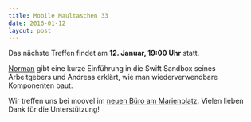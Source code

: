 ```yaml
---
title: Mobile Maultaschen 33
date: 2016-01-12
layout: post
---
```

Das nächste Treffen findet am **12. Januar, 19:00 Uhr** statt.

[Norman](https://twitter.com/Soulfected) gibt eine kurze Einführung in die Swift Sandbox seines Arbeitgebers und Andreas erklärt, wie man wiederverwendbare Komponenten baut. 

Wir treffen uns bei moovel im [neuen Büro am Marienplatz](https://www.google.de/maps/place/moovel+GmbH/@48.7644413,9.1699898,17z/data=!4m6!1m3!3m2!1s0x0:0x34ad6a2099430e99!2smoovel+GmbH!3m1!1s0x0:0x34ad6a2099430e99). Vielen lieben Dank für die Unterstützung!
